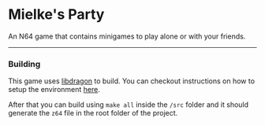 # Mielke's Party

An N64 game that contains minigames to play alone or with your friends.

---
### Building

This game uses [libdragon](https://github.com/DragonMinded/libdragon) to build. You can checkout instructions on how to setup the environment [here](https://github.com/werkn/n64devkit-everdrive).

After that you can build using ```make all``` inside the ```/src``` folder and it should generate the ```z64``` file in the root folder of the project.